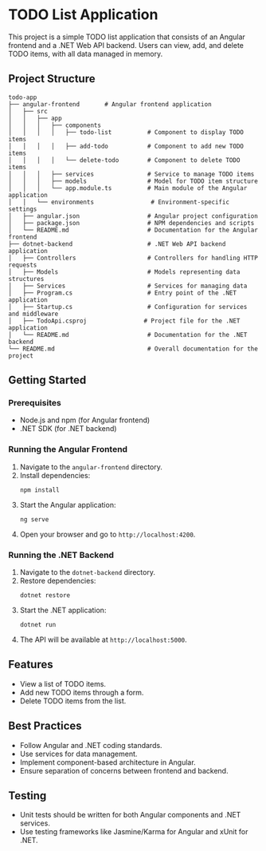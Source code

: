 # TODO List Application

This project is a simple TODO list application that consists of an Angular frontend and a .NET Web API backend. Users can view, add, and delete TODO items, with all data managed in memory.

## Project Structure

```
todo-app
├── angular-frontend       # Angular frontend application
│   ├── src
│   │   ├── app
│   │   │   ├── components
│   │   │   │   ├── todo-list          # Component to display TODO items
│   │   │   │   ├── add-todo           # Component to add new TODO items
│   │   │   │   └── delete-todo        # Component to delete TODO items
│   │   │   ├── services               # Service to manage TODO items
│   │   │   ├── models                 # Model for TODO item structure
│   │   │   └── app.module.ts          # Main module of the Angular application
│   │   └── environments                # Environment-specific settings
│   ├── angular.json                   # Angular project configuration
│   ├── package.json                   # NPM dependencies and scripts
│   └── README.md                      # Documentation for the Angular frontend
├── dotnet-backend                     # .NET Web API backend application
│   ├── Controllers                    # Controllers for handling HTTP requests
│   ├── Models                         # Models representing data structures
│   ├── Services                       # Services for managing data
│   ├── Program.cs                     # Entry point of the .NET application
│   ├── Startup.cs                     # Configuration for services and middleware
│   ├── TodoApi.csproj                # Project file for the .NET application
│   └── README.md                      # Documentation for the .NET backend
└── README.md                          # Overall documentation for the project
```

## Getting Started

### Prerequisites

- Node.js and npm (for Angular frontend)
- .NET SDK (for .NET backend)

### Running the Angular Frontend

1. Navigate to the `angular-frontend` directory.
2. Install dependencies:
   ```
   npm install
   ```
3. Start the Angular application:
   ```
   ng serve
   ```
4. Open your browser and go to `http://localhost:4200`.

### Running the .NET Backend

1. Navigate to the `dotnet-backend` directory.
2. Restore dependencies:
   ```
   dotnet restore
   ```
3. Start the .NET application:
   ```
   dotnet run
   ```
4. The API will be available at `http://localhost:5000`.

## Features

- View a list of TODO items.
- Add new TODO items through a form.
- Delete TODO items from the list.

## Best Practices

- Follow Angular and .NET coding standards.
- Use services for data management.
- Implement component-based architecture in Angular.
- Ensure separation of concerns between frontend and backend.

## Testing

- Unit tests should be written for both Angular components and .NET services.
- Use testing frameworks like Jasmine/Karma for Angular and xUnit for .NET.
